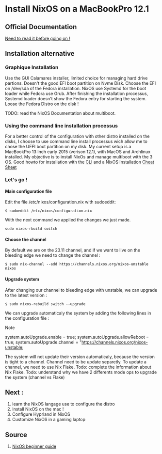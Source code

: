 # Install NixOS on a MacBookPro 12.1

## Official Documentation
[Need to read it before going on !](https://nixos.org/manual/nixos/stable/) 
## Installation alternative

### Graphique Installation

Use the GUI Calamares installer, limited choice for managing hard drive partions. Doesn't the good EFI boot partition on Nvme Disk. Choose the EFI on /dev/sda of the Fedora installation. NixOS use Systemd for the boot loader while Fedora use Grub. After finishing the installation processus, Systemd loader doesn't show the Fedora entry for starting the system.
Loose the Fedora Distro on the disk !

TODO: read the NixOS Documentation about multiboot.

### Using the command line installation processus

For a better control of the configuration with other distro installed on the disks, I choose to use command line install processus wich allow me to chose the UEFI boot partition on my disk. My current setup is a MacBookPro 13 Inch early 2015 (verison 12.1), with MacOS and Archlinux installed. My objective is to install NixOs and manage multiboot with the 3 OS.
Good howto for installation with the [CLI](https://www.youtube.com/watch?v=fDxhkSnFSPw&t=0s) and a NixOS Installation [Cheat Sheet](https://www.ml4w.com/wp-content/uploads/2023/08/ml4w_nixosinstallation_cheatsheet.pdf)

### Let's go !

#### Main configuration file

Edit the file /etc/nixos/configuration.nix with sudoeddit:

`$ sudoeddit /etc/nixos/configuration.nix` 

With the next command we applied the changes we just made.

`sudo nixos-rbuild switch` 

#### Choose the channel

By default we are on the 23.11 channel, and if we want to live on the bleeding edge we need to change the channel :

`$ sudo nix-channel --add https://channels.nixos.org/nixos-unstable nixos` 

#### Upgrade system

After changing our channel to bleeding edge with unstable, we can upgrade to the latest version :

`$ sudo nixos-rebuild switch --upgrade` 

We can upgrade automaticaly the system by adding the following lines in the configuration file :

> [!NOTE]
> system.autoUpgrade.enable = true;
> system.autoUpgrade.allowReboot = true;
> system.autoUpgrade.channel = "https://channels.nixos.org/nixos-unstable;


The system will not update their version automaticaly, because the version is tight to a channel. Channel need to be update separetly.
To update a channel, we need to use Nix Flake. 
Todo: complete the information about Nix Flake.
Todo: understand why we have 2 differents mode ops to upgrade the system (channel vs Flake)

## Next : 

1. learn the NixOS langage use to configure the distro
2. Install NixOS on the mac !
3. Configure Hyprland in NixOS
4. Customize NixOS in a gaming laptop

## Source

1. [NixOS beginner guide](https://www.youtube.com/watch?v=bjTxiFLSNFA) 
